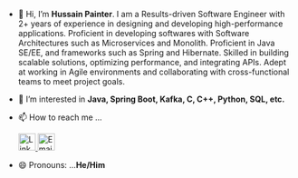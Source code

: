 - 👋 Hi, I’m **Hussain Painter**. I am a Results-driven Software Engineer with 2+ years of experience in designing and developing high-performance
applications. Proficient in developing softwares with Software Architectures such as Microservices and Monolith.
Proficient in Java SE/EE, and frameworks such as Spring and Hibernate. Skilled in building scalable solutions,
optimizing performance, and integrating APIs. Adept at working in Agile environments and collaborating with
cross-functional teams to meet project goals.
- 👀 I’m interested in **Java, Spring Boot, Kafka, C, C++, Python, SQL, etc.**
- 📫 How to reach me ...
  
    <a href="https://www.linkedin.com/in/hussain-painter-7b669a13a">
      <img src="https://upload.wikimedia.org/wikipedia/commons/c/ca/LinkedIn_logo_initials.png" alt="Linkedin logo" width="30" height="30">
    </a> 

     <a href="mailto:hussainpainter57@gmail.com">
      <img src="https://www.svgrepo.com/show/13657/email.svg" alt="Email logo" width="30" height="30">
    </a> 
- 😄 Pronouns: ...**He/Him**

<!---
HussainPainter/HussainPainter is a ✨ special ✨ repository because its `README.md` (this file) appears on your GitHub profile.
You can click the Preview link to take a look at your changes.
--->
